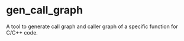 # gen_call_graph
A tool to generate call graph and caller graph of a specific function for C/C++ code.

